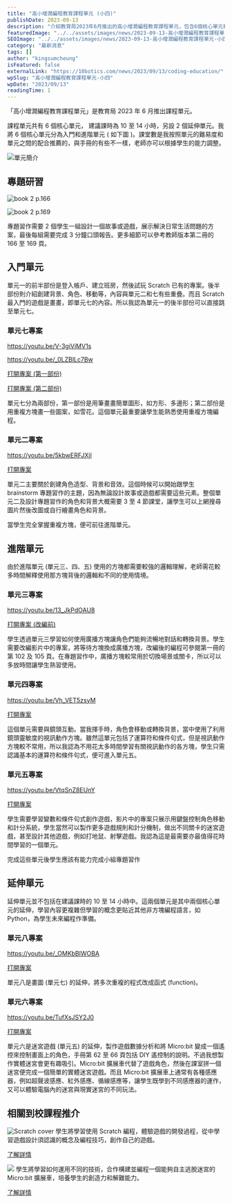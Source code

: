 ```yaml
---
title: "高小增潤編程教育課程單元 (小四)"
publishDate: 2023-09-13
description: "介紹教育局2023年6月推出的高小增潤編程教育課程單元，包含6個核心單元和2個延伸單元，建議課時10-14小時，涵蓋Scratch編程從入門到進階的完整學習路徑。"
featuredImage: "../../assets/images/news/2023-09-13-高小增潤編程教育課程單元-小四/image1.png"
SEOImage: "../../assets/images/news/2023-09-13-高小增潤編程教育課程單元-小四/image1.png"
category: "最新消息"
tags: []
author: "kingsumcheung"
isFeatured: false
externalLink: "https://10botics.com/news/2023/09/13/coding-education/"
wpSlug: "高小增潤編程教育課程單元-小四"
wpDate: "2023/09/13"
readingTime: 1
---
```


「高小增潤編程教育課程單元」是教育局 2023 年 6 月推出課程單元。

課程單元共有 6 個核心單元， 建議課時為 10 至 14 小時，另設 2 個延伸單元。我將 6 個核心單元分為入門和進階單元 ( 如下圖 )。課堂數是我按照單元的難易度和單元之間的配合推薦的，與手冊的有些不一樣，老師亦可以根據學生的能力調整。

![單元簡介](../../assets/images/news/2023-09-13-高小增潤編程教育課程單元-小四/image2.png)

## 專題研習

![book 2 p.166](../../assets/images/news/2023-09-13-高小增潤編程教育課程單元-小四/image3.png)

![book 2 p.169](../../assets/images/news/2023-09-13-高小增潤編程教育課程單元-小四/image4.png)

專題習作需要 2 個學生一組設計一個故事或遊戲，展示解決日常生活問題的方案，最後每組需要完成 3 分鐘口頭報告。更多細節可以參考教師版本第二冊的 166 至 169 頁。

## 入門單元

單元一的前半部份是登入帳戶、建立班房，然後試玩 Scratch 已有的專案。後半部份則介紹創建背景、角色、移動等，內容與單元二和七有些重疊。而且 Scratch 最入門的遊戲是畫畫，即單元七的內容。所以我認為單元一的後半部份可以直接跳至單元七。

### 單元七專案

https://youtu.be/V-3giViMV1s

https://youtu.be/_0LZBlLc7Bw

[打開專案 (第一部份)](https://scratch.mit.edu/projects/737338011/editor/)

[打開專案 (第二部份)](https://scratch.mit.edu/projects/737402437/editor/)

單元七分為兩部份，第一部份是用筆畫畫簡單圖形，如方形、多邊形；第二部份是用重複方塊畫一些圖案，如雪花。這個單元最重要讓學生能熟悉使用重複方塊編程。

### 單元二專案

https://youtu.be/5kbwERFJXjI

[打開專案](https://scratch.mit.edu/projects/722781437/editor/)

單元二主要關於創建角色造型、背景和音效。這個時候可以開始跟學生 brainstorm 專題習作的主題，因為無論設計故事或遊戲都需要這些元素。整個單元二及設計專題習作的角色和背景大概需要 3 至 4 節課堂，讓學生可以上網搜尋圖片然後改圖或自行繪畫角色和背景。

當學生完全掌握重複方塊，便可前往進階單元。

## 進階單元

由於進階單元 (單元三、四、五) 使用的方塊都需要較強的邏輯理解，老師需花較多時間解釋使用那方塊背後的邏輯和不同的使用情境。

### 單元三專案

https://youtu.be/13_JkPdOAU8

[打開專案 (改編前)](https://scratch.mit.edu/projects/761138953/editor/)

學生透過單元三學習如何使用廣播方塊讓角色們能夠流暢地對話和轉換背景。學生需要改編影片中的專案，將等待方塊換成廣播方塊，改編後的編程可參閱第一冊的第 102 及 105 頁。在專題習作中，廣播方塊較常用於切換場景或關卡，所以可以多放時間讓學生熟習使用。

### 單元四專案

https://youtu.be/Vh_VET5zsyM

[打開專案](https://scratch.mit.edu/projects/727401089/editor/)

這個單元需要與鏡頭互動。當我揮手時，角色會移動或轉換背景，當中使用了利用鏡頭靈敏度的視訊動作方塊。雖然這單元包括了運算符和條件句式，但是視訊動作方塊較不常用，所以我認為不用花太多時間學習有關視訊動作的各方塊，學生只需認識基本的運算符和條件句式，便可進入單元五。

### 單元五專案

https://youtu.be/VtqSnZ8EUnY

[打開專案](https://scratch.mit.edu/projects/722154863/editor/)

學生需要學習變數和條件句式創作遊戲，影片中的專案只展示用鍵盤控制角色移動和計分系統，學生當然可以製作更多遊戲規則和計分機制，做出不同關卡的迷宮遊戲，甚至設計其他遊戲，例如打地鼠、射擊遊戲。我認為這是最需要亦最值得花時間學習的一個單元。

完成這些單元後學生應該有能力完成小組專題習作

## 延伸單元

延伸單元並不包括在建議課時的 10 至 14 小時中。這兩個單元是其中兩個核心單元的延伸，學習內容更複雜但學習的概念更貼近其他非方塊編程語言，如 Python，為學生未來編程作準備。

### 單元八專案

https://youtu.be/_OMKbBlWOBA

[打開專案](https://scratch.mit.edu/projects/737985288/editor/)

單元八是畫圖 (單元七) 的延伸，將多次重複的程式改成函式 (function)。

### 單元六專案

https://youtu.be/TufXsJSY2J0

[打開專案](https://scratch.mit.edu/projects/734745981/editor/)

單元六是迷宮遊戲 (單元五) 的延伸，製作遊戲數據分析和將 Micro:bit 變成一個遙控來控制畫面上的角色，手冊第 62 至 66 頁包括 DIY 遙控制的說明。不過我想製作實體迷宮會更有趣吸引。Micro:bit 擴展車代替了遊戲角色，然後在課室拼一個迷宮便完成一個簡單的實體迷宮遊戲。而且 Micro:bit 擴展車上通常有各種感應器，例如超聲波感應、紅外感應、循線感應等，讓學生既學到不同感應器的運作，又可以體驗電腦內的迷宮與現實迷宮的不同玩法。

## 相關到校課程推介

![Scratch cover](../../assets/images/news/2023-09-13-高小增潤編程教育課程單元-小四/image5.png)
學生將學習使用 Scratch 編程，體驗遊戲的開發過程，從中學習遊戲設計須認識的概念及編程技巧，創作自己的遊戲。

[了解詳情](https://10botics.com/school-courses/scratch-game-design/)

![](../../assets/images/news/2023-09-13-高小增潤編程教育課程單元-小四/image6.png)
學生將學習如何運用不同的技術，合作構建並編程一個能夠自主逃脫迷宮的 Micro:bit 擴展車，培養學生的創造力和解難能力。

[了解詳情](https://10botics.com/school-courses/microbit-maze/)
